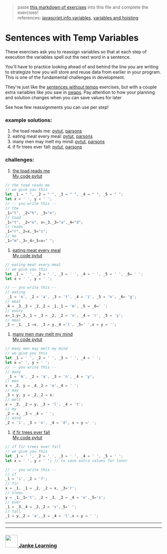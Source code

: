 > paste [this markdown of exercises](https://raw.githubusercontent.com/janke-learning/variable-exercises/master/sentences-with-temps.md) into this file and complete the exercises!   
> references: [javascript.info variables](https://javascript.info/variables), [variables and hoisting](https://github.com/janke-learning/variables-and-hoisting)

# Sentences with Temp Variables

These exercises ask you to reassign variables so that at each step of execution the variables spell out the next word in a sentence.  

You'll have to practice looking ahead of and behind the line you are writing to strategize how you will store and reuse data from earlier in your program.  This is one of the fundamental challenges in development.

They're just like the [sentences without temps](./3-sentences-without-temps.md) exercises, but with a couple extra variables like you saw in [swaps](./1-swaps.md).  Pay attention to how your planning and solution changes when you can save values for later

See how few reassignments you can use per step!

### example solutions: 
1. the toad reads me: [pytut](https://goo.gl/WrWMid), [parsons](https://janke-learning.github.io/parsonizer/?snippet=%2F%2F%20the%20toad%20reads%20me%0A%0Alet%20_1%20%3D%20%22%20%22%2C%20_2%20%3D%20%22%20%22%2C%20_3%20%3D%20%22%20%22%2C%20_4%20%3D%20%22%20%22%2C%20_5%20%3D%20%22%20%22%3B%0Alet%20x%20%3D%20'%20'%2C%20y%20%3D%20'%20'%3B%0A%0A%2F%2F%20the%0A_1%20%3D%20%22t%22%2C%20_2%20%3D%20%22h%22%2C%20_3%20%3D%20%22e%22%3B%0A%2F%2F%20toad%0Ax%20%3D%20_3%3B%0A_2%20%3D%20%22o%22%2C%20_3%20%3D%20%22a%22%2C%20_4%20%3D%20%22d%22%3B%0A%2F%2F%20reads%0A_1%20%3D%20%22r%22%2C%20_2%20%3D%20x%2C%20_5%20%3D%20%22s%22%3B%0A%2F%2F%20me%0A_1%20%3D%20%22m%22%2C%20_3%20%3D%20%22%20%22%2C%20_4%20%3D%20%22%20%22%2C%20_5%20%3D%20%22%20%22%3B)
1. eating meat every meal: [pytut](https://goo.gl/ioTN8v), [parsons](https://janke-learning.github.io/parsonizer/?snippet=%2F%2F%20eating%20meat%20every%20meal%0A%0Alet%20_1%20%3D%20'%20'%2C%20_2%20%3D%20'%20'%2C%20_3%20%3D%20'%20'%2C%20_4%20%3D%20'%20'%2C%20_5%20%3D%20'%20'%2C%20_6%3D%20'%20'%3B%0Alet%20x%20%3D%20'%20'%2C%20y%20%3D%20'%20'%3B%0A%0A%2F%2F%20eating%0A_1%20%3D%20%22e%22%2C%20_2%20%3D%20%22a%22%2C%20_3%20%3D%20%22t%22%2C%20_4%20%3D%20%22i%22%2C%20_5%20%3D%20%22n%22%2C%20_6%3D%20%22g%22%3B%0A%2F%2F%20meat%0Ax%20%3D%20_2%3B%0A_4%20%3D%20_3%2C%20_3%20%3D%20_2%2C%20_2%20%3D%20_1%2C%20_1%20%3D%20%22m%22%2C%20_5%20%3D%20%22%20%22%2C%20_6%20%3D%20%22%20%22%3B%0A%2F%2F%20every%0Ay%20%3D%20_1%3B%0A_1%20%3D%20_2%2C%20_3%20%3D%20_2%2C%20_2%20%3D%20%22v%22%2C%20_4%20%3D%20%22r%22%2C%20_5%20%3D%20%22y%22%3B%0A%2F%2F%20meal%0A_1%20%3D%20y%2C%20_2%20%3D%20_3%2C%20_3%20%3D%20x%2C%20_4%20%3D%20%22l%22%2C%20_5%20%3D%20%22%20%22%3B)
1. many men may melt my mind: [pytut](https://goo.gl/Q8LtiR), [parsons](https://janke-learning.github.io/parsonizer/?snippet=%2F%2F%20many%20men%20may%20melt%20my%20mind%0A%0Alet%20_1%20%3D%20'%20'%2C%20_2%20%3D%20'%20'%2C%20_3%20%3D%20'%20'%2C%20_4%20%3D%20'%20'%3B%0Alet%20x%20%3D%20'%20'%2C%20y%20%3D%20'%20'%3B%0A%0A%2F%2F%20many%0A_1%20%3D%20'm'%2C%20%20_2%20%3D%20'a'%2C%20_3%20%3D%20'n'%2C%20_4%20%3D%20'y'%3B%0A%2F%2F%20men%0Ax%20%3D%20_2%2C%20y%20%3D%20_4%3B%0A_2%20%3D%20'e'%2C%20_4%20%3D%20'%20'%3B%0A%2F%2F%20may%0A_3%20%3D%20y%2C%20y%20%3D%20_2%2C%20_2%20%3D%20x%3B%0A%2F%2F%20melt%0Ax%20%3D%20_3%3B%0A_2%20%3D%20y%2C%20_3%20%3D%20'l'%2C%20_4%20%3D%20't'%3B%0A%2F%2F%20my%0A_2%20%3D%20x%2C%20_3%20%3D%20'%20'%2C%20_4%20%3D%20'%20'%3B%0A%2F%2F%20mind%0A_2%20%3D%20'i'%2C%20_3%20%3D%20'n'%2C%20_4%20%3D%20'd'%3B)
1. if fir trees ever fall: [pytut](https://goo.gl/SpjB6t), [parsons](https://janke-learning.github.io/parsonizer/?snippet=%2F%2F%20if%20fir%20trees%20ever%20fall%0A%0Alet%20_1%20%3D%20'%20'%2C%20_2%20%3D%20'%20'%2C%20_3%20%3D%20'%20'%2C%20_4%20%3D%20'%20'%2C%20_5%20%3D%20'%20'%3B%0Alet%20x%20%3D%20'%20'%2C%20y%20%3D%20'%20'%3B%20%2F%2F%20to%20save%20extra%20values%20for%20later%0A%0A%2F%2F%20if%0A_1%20%3D%20'i'%2C%20_2%20%3D%20'f'%3B%0A%2F%2F%20fir%0Ax%20%3D%20_2%3B%0A_2%20%3D%20_1%2C%20_1%20%3D%20x%2C%20_3%20%3D%20'r'%3B%0A%2F%2F%20trees%0A_1%20%3D%20't'%2C%20_2%20%3D%20_3%2C%20_3%20%3D%20'e'%2C%20_4%20%3D%20_3%2C%20_5%20%3D%20's'%3B%0A%2F%2F%20ever%0Ay%20%3D%20_2%3B%0A_1%20%3D%20_3%2C%20_2%20%3D%20'v'%2C%20_4%20%3D%20y%2C%20_5%20%3D%20'%20'%3B%0A%2F%2F%20fall%0A_1%20%3D%20x%2C%20_2%20%3D%20'a'%2C%20_3%20%3D%20'l'%2C%20_4%20%3D%20_3%2C%20_5%20%3D%20'%20'%3B)


### challenges: 
1. [the toad reads me](https://goo.gl/4eqhLb) <br>
[My code pytut](http://www.pythontutor.com/javascript.html#code=//%20the%20toad%20reads%20me%0A//%20we%20give%20you%20this%0Alet%20_1%20%3D%20%22%20%22,%20_2%20%3D%20%22%20%22,%20_3%20%3D%20%22%20%22,%20_4%20%3D%20%22%20%22,%20_5%20%3D%20%22%20%22%3B%0Alet%20x%20%3D%20'%20',%20y%20%3D%20'%20'%3B%0A//%20--%20you%20write%20this%20--%0A//%20the%0A_1%3D%22t%22,%20_2%3D%22h%22,%20_3%3D%22e%22%3B%0A//%20toad%0A_1%3D%22t%22,%20_2%3D%22o%22,%20x%3D_3,_3%3D%22a%22,_4%3D%22d%22%3B%0A//%20reads%0A_1%3D%22r%22,_2%3Dx,_5%3D%22s%22%3B%0A//%20me%0A_1%3D%22m%22,_3%3D_4%3D_5%3Dx%3D%22%20%22%3B&curInstr=6&mode=display&origin=opt-frontend.js&py=js&rawInputLstJSON=%5B%5D)

```js
// the toad reads me
// we give you this
let _1 = " ", _2 = " ", _3 = " ", _4 = " ", _5 = " ";
let x = ' ', y = ' ';
// -- you write this --
// the
_1="t", _2="h", _3="e";
// toad
_1="t", _2="o", x=_3,_3="a",_4="d";
// reads
_1="r",_2=x,_5="s";
// me
_1="m",_3=_4=_5=x=" ";
```
1. [eating meat every meal](https://goo.gl/F9Njwp)  <br> [My code pytut](http://www.pythontutor.com/javascript.html#code=//%20eating%20meat%20every%20meal%0A%0A//%20we%20give%20you%20this%0Alet%20_1%20%3D%20'%20',%20_2%20%3D%20'%20',%20_3%20%3D%20'%20',%20_4%20%3D%20'%20',%20_5%20%3D%20'%20',%20_6%3D%20'%20'%3B%0Alet%20x%20%3D%20'%20',%20y%20%3D%20'%20'%3B%0A%0A//%20--%20you%20write%20this%20--%0A%0A//%20eating%0A%20_1%20%3D%20'e',%20_2%20%3D%20'a',%20_3%20%3D%20't',%20_4%20%3D%20'i',%20_5%20%3D%20'n',%20_6%3D%20'g'%3B%0A//%20meat%0A_4%20%3D%20_3,_3%20%3D%20_2,_2%20%3D%20_1,_1%20%3D%20'm',%20_5%20%3D%20_6%3D'%20'%3B%0A//%20every%0Ax%3D_1,y%3D_3,_1%20%3D%20_3%20%3D%20_2,%20_2%20%3D%20'v',%20_4%20%3D%20'r',%20_5%20%3D%20'y'%3B%20%0A//%20meal%0A_2%20%3D%20_1,%20_1%20%3Dx,%20_3%20%3D%20y,_4%20%3D'l',%20_5%3D'%20',x%20%3D%20y%20%3D%20''%3B&curInstr=6&mode=display&origin=opt-frontend.js&py=js&rawInputLstJSON=%5B%5D)

```js
// eating meat every meal
// we give you this
let _1 = ' ', _2 = ' ', _3 = ' ', _4 = ' ', _5 = ' ', _6= ' ';
let x = ' ', y = ' ';

// -- you write this --
// eating
 _1 = 'e', _2 = 'a', _3 = 't', _4 = 'i', _5 = 'n', _6= 'g';
// meat
_4 = _3,_3 = _2,_2 = _1,_1 = 'm', _5 = _6=' ';
// every
x=_1,y=_3,_1 = _3 = _2, _2 = 'v', _4 = 'r', _5 = 'y'; 
// meal
_2 = _1, _1 =x, _3 = y,_4 ='l', _5=' ',x = y = '';
```

1. [many men may melt my mind](http://www.pythontutor.com/javascript.html#code=//%20many%20men%20may%20melt%20my%20mind%0A%0A//%20we%20give%20you%20this%0Alet%20_1%20%3D%20'%20',%20_2%20%3D%20'%20',%20_3%20%3D%20'%20',%20_4%20%3D%20'%20'%3B%0Alet%20x,%20y%3B%0A//%20--%20you%20write%20this%20--%0A%0A//%20many%0A%0A//%20men%0A%0A//%20may%0A%0A//%20melt%0A%0A//%20my%0A%0A//%20mind&mode=edit&origin=opt-frontend.js&py=js&rawInputLstJSON=%5B%5D)   <br> [My code pytut](http://www.pythontutor.com/javascript.html#code=//%20many%20men%20may%20melt%20my%20mind%0A%0A//%20we%20give%20you%20this%0Alet%20_1%20%3D%20'%20',%20_2%20%3D%20'%20',%20_3%20%3D%20'%20',%20_4%20%3D%20'%20'%3B%0Alet%20x%20%3D'%20',%20y%20%3D%20'%20'%3B%0A//%20--%20you%20write%20this%20--%0A%0A//%20many%0A%20_1%20%3D%20'm',%20_2%20%3D%20'a',%20_3%20%3D%20'n',%20_4%20%3D%20'y'%3B%0A//%20men%0Ax%20%3D%20_2,%20y%20%3D%20_4,_2%20%3D%20'e',_4%20%3D%20'%20'%3B%0A//%20may%0A_3%20%3D%20y,%20y%20%3D%20_2,_2%20%3D%20x%3B%0A//%20melt%0Ax%20%3D%20_3,%20_2%20%3D%20y,%20_3%20%3D%20'l',%20_4%20%3D%20't'%3B%0A//%20my%0A_2%20%3D%20x,%20_3%20%3D%20_4%20%3D%20'%20'%3B%0A//%20mind%0A_2%20%3D%20'i',%20_3%20%3D%20'n',%20_4%20%3D%20'd',%20x%20%3D%20y%20%3D'%20'%3B&curInstr=8&mode=display&origin=opt-frontend.js&py=js&rawInputLstJSON=%5B%5D)
```js
// many men may melt my mind
// we give you this
let _1 = ' ', _2 = ' ', _3 = ' ', _4 = ' ';
let x =' ', y = ' ';
// -- you write this --
// many
 _1 = 'm', _2 = 'a', _3 = 'n', _4 = 'y';
// men
x = _2, y = _4,_2 = 'e',_4 = ' ';
// may
_3 = y, y = _2,_2 = x;
// melt
x = _3, _2 = y, _3 = 'l', _4 = 't';
// my
_2 = x, _3 = _4 = ' ';
// mind
_2 = 'i', _3 = 'n', _4 = 'd', x = y =' ';
```

1. [if fir trees ever fall](https://goo.gl/BCC6pz)  <br> [My code pytut](http://www.pythontutor.com/javascript.html#code=//%20if%20fir%20trees%20ever%20fall%0A%0A//%20we%20give%20you%20this%0Alet%20_1%20%3D%20'%20',%20_2%20%3D%20'%20',%20_3%20%3D%20'%20',%20_4%20%3D%20'%20',%20_5%20%3D%20'%20'%3B%0Alet%20x%20%3D%20'%20',%20y%20%3D%20'%20'%3B%20//%20to%20save%20extra%20values%20for%20later%0A%0A//%20--%20you%20write%20this%20--%0A%0A//%20if%0A_1%20%3D%20'i',%20_2%20%3D%20'f'%3B%0A//%20fir%0Ax%20%3D%20_1,%20_1%20%3D%20_2,%20_2%20%3D%20x,%20_3%3D'r'%3B%0A//%20trees%0Ay%20%3D%20_1,_1%3D't',%20_2%20%3D%20_3,%20_3%20%3D%20_4%20%3D%20'e',_5%3D's'%3B%0A//%20ever%0A_1%20%3D%20_3,_4%20%3D%20_2,_2%20%3D%20'v',_5%3D'%20'%3B%0A//%20fall%0A_1%20%3D%20y,_2%20%3D%20'a',_3%20%3D%20_4%20%3D%20'l',x%20%3D%20y%20%3D%20'%20'%3B&curInstr=7&mode=display&origin=opt-frontend.js&py=js&rawInputLstJSON=%5B%5D)
```js
// if fir trees ever fall
// we give you this
let _1 = ' ', _2 = ' ', _3 = ' ', _4 = ' ', _5 = ' ';
let x = ' ', y = ' '; // to save extra values for later

// -- you write this --
// if
_1 = 'i', _2 = 'f';
// fir
x = _1, _1 = _2, _2 = x, _3='r';
// trees
y = _1,_1='t', _2 = _3, _3 = _4 = 'e',_5='s';
// ever
_1 = _3,_4 = _2,_2 = 'v',_5=' ';
// fall
_1 = y,_2 = 'a',_3 = _4 = 'l',x = y = ' ';
```
___
___
### <a href="http://janke-learning.org" target="_blank"><img src="https://user-images.githubusercontent.com/18554853/50098409-22575780-021c-11e9-99e1-962787adaded.png" width="40" height="40"></img> Janke Learning</a>

